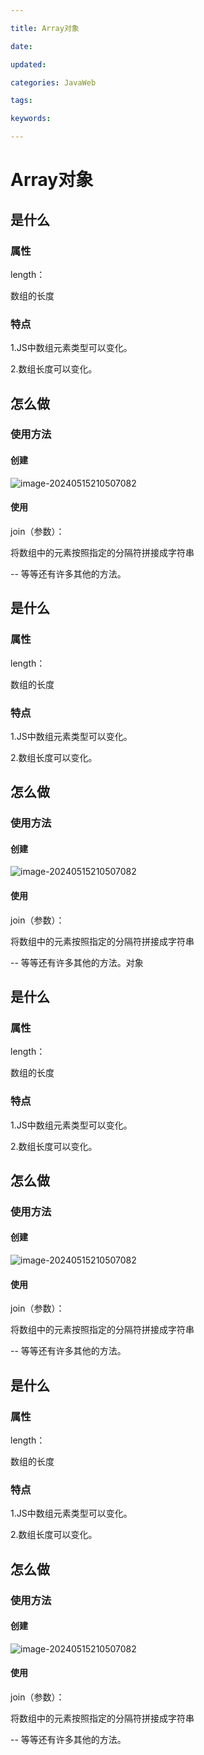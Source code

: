 ```yaml
---

title: Array对象

date: 

updated: 

categories: JavaWeb

tags: 

keywords: 

---
```

# Array对象

## 是什么

### 属性



length：

数组的长度



### 特点

1.JS中数组元素类型可以变化。

2.数组长度可以变化。

## 怎么做

### 使用方法

#### 创建

![image-20240515210507082](../TyporaImage/image-20240515210507082.png)



#### 使用

join（参数）：

将数组中的元素按照指定的分隔符拼接成字符串



-- 等等还有许多其他的方法。

## 是什么

### 属性



length：

数组的长度



### 特点

1.JS中数组元素类型可以变化。

2.数组长度可以变化。

## 怎么做

### 使用方法

#### 创建

![image-20240515210507082](../TyporaImage/image-20240515210507082.png)



#### 使用

join（参数）：

将数组中的元素按照指定的分隔符拼接成字符串



-- 等等还有许多其他的方法。对象

## 是什么

### 属性



length：

数组的长度



### 特点

1.JS中数组元素类型可以变化。

2.数组长度可以变化。

## 怎么做

### 使用方法

#### 创建

![image-20240515210507082](../TyporaImage/image-20240515210507082.png)



#### 使用

join（参数）：

将数组中的元素按照指定的分隔符拼接成字符串



-- 等等还有许多其他的方法。

## 是什么

### 属性



length：

数组的长度



### 特点

1.JS中数组元素类型可以变化。

2.数组长度可以变化。

## 怎么做

### 使用方法

#### 创建

![image-20240515210507082](../TyporaImage/image-20240515210507082.png)



#### 使用

join（参数）：

将数组中的元素按照指定的分隔符拼接成字符串



-- 等等还有许多其他的方法。